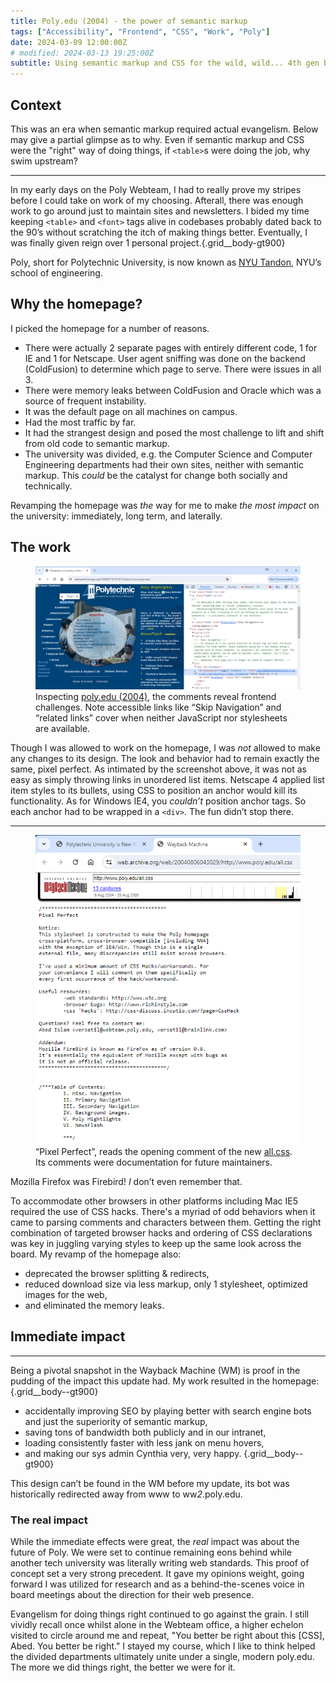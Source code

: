 ```yaml
---
title: Poly.edu (2004) - the power of semantic markup
tags: ["Accessibility", "Frontend", "CSS", "Work", "Poly"]
date: 2024-03-09 12:00:00Z
# modified: 2024-03-13 19:25:00Z
subtitle: Using semantic markup and CSS for the wild, wild... 4th gen browsers as catalysts for change.
---
```


## Context

This was an era when semantic markup required actual evangelism. Below may give a partial glimpse as to why. Even if semantic markup and CSS were the "right" way of doing things, if `<table>`s were doing the job, why swim upstream?

<hr class="grid__row-reset" />

In my early days on the Poly Webteam, I had to really prove my stripes before I could take on work of my choosing. Afterall, there was enough work to go around just to maintain sites and newsletters. I bided my time keeping `<table>` and `<font>` tags alive in codebases probably dated back to the 90&rsquo;s without scratching the itch of making things better. Eventually, I was finally given reign over 1 personal project.{.grid__body-gt900}

<aside class="tangent">Poly, short for Polytechnic University, is now known as <a href="https://engineering.nyu.edu/">NYU Tandon</a>, NYU&rsquo;s school of engineering.</aside>

## Why the homepage?

I picked the homepage for a number of reasons.

- There were actually 2 separate pages with entirely different code, 1 for IE and 1 for Netscape. User agent sniffing was done on the backend (ColdFusion) to determine which page to serve. There were issues in all 3.
- There were memory leaks between ColdFusion and Oracle which was a source of frequent instability.
- It was the default page on all machines on campus.
- Had the most traffic by far.
- It had the strangest design and posed the most challenge to lift and shift from old code to semantic markup.
- The university was divided, e.g. the Computer Science and Computer Engineering departments had their own sites, neither with semantic markup. This _could_ be the catalyst for change both socially and technically.

Revamping the homepage was _the_ way for me to make _the most impact_ on the university: immediately, long term, and laterally.

## The work

<figure class="figure figure--img figure--img--body grid__figure grid__body-left-to-right-more">
  <a href="/blog-images/poly/homepage/poly.edu-semantic-markup-cropped-optimized.png"><img
    src="/blog-images/poly/homepage/poly.edu-semantic-markup-cropped-optimized.png"
    alt="Screenshot of inspecting poly.edu May 2004's menu"
    class="figure__img figure--img--body__img"
  /></a>
  <figcaption>Inspecting <a href="https://web.archive.org/web/20040519161813/http://www.poly.edu/">poly.edu (2004)</a>, the comments reveal frontend challenges. Note accessible links like &ldquo;Skip Navigation&rdquo; and &ldquo;related links&rdquo; cover when neither JavaScript nor stylesheets are available.</figcaption>
</figure>

Though I was allowed to work on the homepage, I was _not_ allowed to make any changes to its design. The look and behavior had to remain exactly the same, pixel perfect. As intimated by the screenshot above, it was not as easy as simply throwing links in unordered list items. Netscape 4 applied list item styles to its bullets, using CSS to position an anchor would kill its functionality. As for Windows IE4, you _couldn&rsquo;t_ position anchor tags. So each anchor had to be wrapped in a `<div>`. The fun didn&rsquo;t stop there.

<hr class="grid__row-reset" />

<figure class="figure figure--img figure--img--body grid__figure">
  <a href="/blog-images/poly/homepage/poly.edu-all.css-cropped-optimized.png"><img
    src="/blog-images/poly/homepage/poly.edu-all.css-cropped-optimized.png"
    alt="Screenshot of poly.edu's new all.css, shows helpful comments for future maintainers"
    class="figure__img figure--img--body__img"
  /></a>
  <figcaption>&ldquo;Pixel Perfect&rdquo;, reads the opening comment of the new <a href="https://web.archive.org/web/20040806043029/http://www.poly.edu/all.css">all.css</a>. Its comments were documentation for future maintainers.</figcaption>
</figure>

<aside class="tangent">Mozilla Firefox was Firebird! <em>I</em> don&rsquo;t even remember that.</aside>

To accommodate other browsers in other platforms including Mac IE5 required the use of CSS hacks. There's a myriad of odd behaviors when it came to parsing comments and characters between them. Getting the right combination of targeted browser hacks and ordering of CSS declarations was key in juggling varying styles to keep up the same look across the board. My revamp of the homepage also:

- deprecated the browser splitting & redirects,
- reduced download size via less markup, only 1 stylesheet, optimized images for the web,
- and eliminated the memory leaks.

## Immediate impact

<hr class="grid__row-reset" />

Being a pivotal snapshot in the Wayback Machine (WM) is proof in the pudding of the impact this update had. My work resulted in the homepage:{.grid__body--gt900}

- accidentally improving SEO by playing better with search engine bots and just the superiority of semantic markup,
- saving tons of bandwidth both publicly and in our intranet,
- loading consistently faster with less jank on menu hovers,
- and making our sys admin Cynthia very, very happy.
{.grid__body--gt900}

<aside class="tangent grid__row-span-2">This design can&rsquo;t be found in the WM before my update, its bot was historically redirected away from www to ww<em>2</em>.poly.edu.</aside>

### The real impact

While the immediate effects were great, the _real_ impact was about the future of Poly. We were set to continue remaining eons behind while another tech university was literally writing web standards. This proof of concept set a very strong precedent. It gave my opinions weight, going forward I was utilized for research and as a behind-the-scenes voice in board meetings about the direction for their web presence.

Evangelism for doing things right continued to go against the grain. I still vividly recall once whilst alone in the Webteam office, a higher echelon visited to circle around me and repeat, "You better be right about this [CSS], Abed. You better be right." I stayed my course, which I like to think helped the divided departments ultimately unite under a single, modern <a>poly.edu</a>. The more we did things right, the better we were for it.
